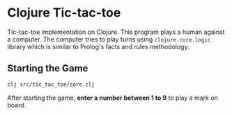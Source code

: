 # Clojure Tic-tac-toe
Tic-tac-toe implementation on Clojure. This program plays a human against a computer. The computer tries to play turns using `clojure.core.logic` library which is similar to Prolog's facts and rules methodology.

## Starting the Game

```bash
clj src/tic_tac_toe/core.clj
```

After starting the game, **enter a number between 1 to 9** to play a mark on board.